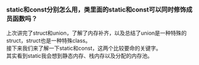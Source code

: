 ### static和const分别怎么用，类里面的static和const可以同时修饰成员函数吗？
上次讲完了struct和union，了解了内存补齐，以及总结了union是一种特殊的struct，struct也是一种特殊class。<br>
接下来我们来了解一下static和const，这两个比较要命的关键字。<br>
其实看到static我会想到静态内存、栈内存以及分配的内存池。